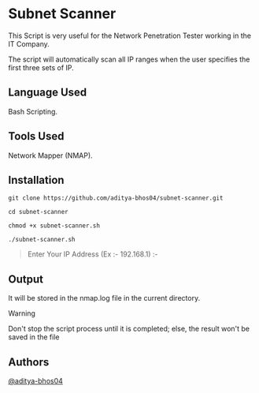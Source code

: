 # Subnet Scanner

This Script is very useful for the Network Penetration Tester working in the IT Company.

The script will automatically scan all IP ranges when the user specifies the first three sets of IP.




## Language Used

Bash Scripting.
## Tools Used

Network Mapper (NMAP).
## Installation
 
```git clone https://github.com/aditya-bhos04/subnet-scanner.git```

```cd subnet-scanner```

```chmod +x subnet-scanner.sh```

```./subnet-scanner.sh```

> Enter Your IP Address (Ex :- 192.168.1) :- 

## Output

It will be stored in the nmap.log file in the current directory.

> [!WARNING]
> Don't stop the script process until it is completed; else, the result won't be saved in the file

## Authors

[@aditya-bhos04](https://www.github.com/aditya-bhos04)

